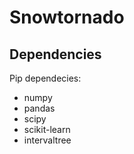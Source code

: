 # Snowtornado

## Dependencies

Pip dependecies: 

* numpy
* pandas 
* scipy 
* scikit-learn
* intervaltree
